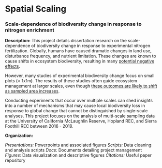 # Spatial Scaling

### Scale-dependence of biodiversity change in response to nitrogen enrichment

**Description:** This project details dissertation research on the scale-dependence of biodiversity change in response to experimental nitrogen fertilization. Globally, humans have caused dramatic changes in land use, disturbance frequency, and nutrient limitation. These changes are known to cause shifts in ecosystem biodiversity, resulting in many [potential negative effects](https://www.nature.com/articles/nature11148). 

However, many studies of experimental biodiversity change focus on small plots (< 1x1m). The results of these studies often guide ecosystem management at larger scales, even though [these outcomes are likely to shift as sampled area increases](https://onlinelibrary.wiley.com/doi/full/10.1111/ele.13151).  

Conducting experiments that occur over multiple scales can shed insights into a number of mechanisms that may cause local biodiversity loss in response to global change that cannot be distinguished by single-scale analyses. This project focuses on the analysis of multi-scale sampling data at the University of California McLaughlin Reserve, Hopland REC, and Sierra Foothill REC between 2016 - 2019.

**Organization:**

*Presentations:* Powerpoints and associated figures
*Scripts:* Data cleaning and analysis scripts
*Docs:* Documents detailing project management
*Figures:* Data visualization and descriptive figures
*Citations:* Useful paper repository

